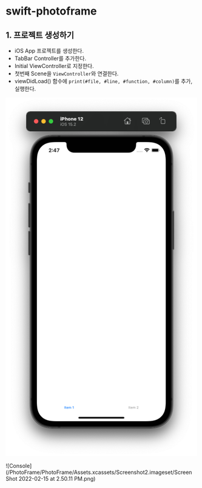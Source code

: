 # swift-photoframe

## 1. 프로젝트 생성하기

- iOS App 프로젝트를 생성한다. 
- TabBar Controller를 추가한다. 
- Initial ViewController로 지정한다.
- 첫번째 Scene을 `ViewController`와 연결한다.
- viewDidLoad() 함수에 `print(#file, #line, #function, #column)`를 추가, 실행한다. 

![Tab bar](/PhotoFrame/PhotoFrame/Assets.xcassets/Screenshot1.imageset/Screenshot2.png)

![Console](/PhotoFrame/PhotoFrame/Assets.xcassets/Screenshot2.imageset/Screen Shot 2022-02-15 at 2.50.11 PM.png)
